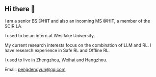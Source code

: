 ## Hi there 👋

I am a senior BS @HIT and also an incoming MS @HIT, a member of the SCIR LA.

I used to be an intern at Westlake University.

My current research interests focus on the combination of LLM and RL. I have research experience in Safe RL and Offline RL.

I used to live in Zhengzhou, Weihai and Hangzhou.

Email: pengdengyun@qq.com
